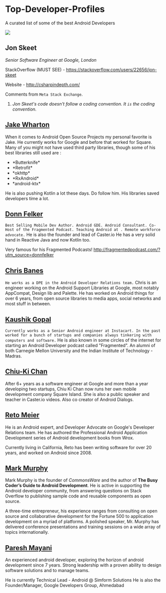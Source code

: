 # Top-Developer-Profiles
A curated list of some of the best Android Developers

<img src = "https://i.imgur.com/K5acMby.png">


## Jon Skeet

*Senior Software Engineer at Google, London*

StackOverflow (MUST SEE) - https://stackoverflow.com/users/22656/jon-skeet

Website - http://csharpindepth.com/

Comments from `Meta Stack Exchange`.

1. *Jon Skeet's code doesn't follow a coding convention. It `is` the coding convention.*



## [Jake Wharton](https://github.com/JakeWharton)
When it comes to Android Open Source Projects my personal favorite is Jake. He currently works for Google and before that worked for Square. Many of you might not have used third party libraries, though some of his best libraries still used are :
<ul>
  <li>*Butterknife*</li>
  <li>*Retrofit*</li>
  <li>*okhttp*</li>
  <li>*RxAndroid*</li>
  <li>*android-ktx*</li>
</ul>  
  

He is also pushing Kotlin a lot these days. Do follow him. His libraries saved developers time a lot.


## [Donn Felker](https://github.com/donnfelker)

`Best Selling Mobile Dev Author. Android GDE. Android Consultant. Co-Host of the Fragmented Podcast. Teaching Android at . Remote workforce advocate.`
He is also the founder and lead of Caster.io
He has a very solid hand in Reactive Java and now Kotlin too.

Very famous for his Fragmented Podcasts!
http://fragmentedpodcast.com/?utm_source=donnfelker


## [Chris Banes](https://github.com/chrisbanes)

`He works as a DPE in the Android Developer Relations team.`
Chris is an engineer working on the Android Support Libraries at Google, most notably AppCompat, Design lib and Palette. He has worked on Android things for over 6 years, from open source libraries to media apps, social networks and most stuff in between.

## [Kaushik Gopal](https://github.com/kaushikgopal)

`Currently works as a Senior Android engineer at Instacart. In the past worked for a bunch of startups and companies always tinkering with computers and software.`
He is also known in some circles of the internet for starting an Android Developer podcast called "Fragmented".
An alumni of both Carnegie Mellon University and the Indian Institute of Technology - Madras.

## [Chiu-Ki Chan](https://github.com/chiuki)
After 6+ years as a software engineer at Google and more than a year developing two startups, Chiu Ki Chan now runs her own mobile development company Square Island.
She is also a public speaker and teacher in Caster.io videos. Also co creator of Android Dialogs.


## [Reto Meier](https://medium.com/@retomeier)

He is an Android expert, and Developer Advocate on Google's Developer Relations team. He has authored the Professional Android Application Development series of Android development books from Wrox.

Currently living in California, Reto has been writing software for over 20 years, and worked on Android since 2008.


## [Mark Murphy](https://github.com/commonsguy)

Mark Murphy is the founder of *CommonsWare* and the author of <b>The Busy Coder’s Guide to Android Development</b>. He is active in supporting the Android developer community, from answering questions on Stack Overflow to publishing sample code and reusable components as open source.

A three-time entrepreneur, his experience ranges from consulting on open source and collaborative development for the Fortune 500 to application development on a myriad of platforms. A polished speaker, Mr. Murphy has delivered conference presentations and training sessions on a wide array of topics internationally.

## [Paresh Mayani](https://github.com/PareshMayani)

An experienced android developer, exploring the horizon of android development since 7 years. Strong leadership with a proven ability to design software solutions and to manage teams.

He is currently Technical Lead - Android @ Simform Solutions
He is also the Founder/Manager, Google Developers Group, Ahmedabad



